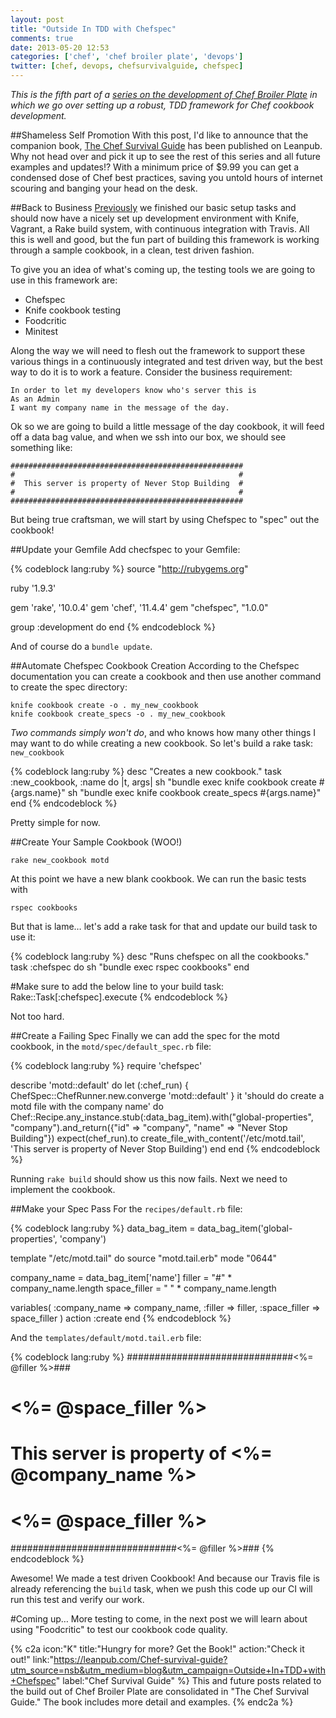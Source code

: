 ```yaml
---
layout: post
title: "Outside In TDD with Chefspec"
comments: true
date: 2013-05-20 12:53
categories: ['chef', 'chef broiler plate', 'devops']
twitter: [chef, devops, chefsurvivalguide, chefspec]
---
```


*This is the fifth part of a [series on the development of Chef Broiler Plate](http://neverstopbuilding.net/blog/categories/chef-broiler-plate/) in which we go over setting up a robust, TDD framework for Chef cookbook development.*

##Shameless Self Promotion
With this post, I'd like to announce that the companion book, [The Chef Survival Guide](https://leanpub.com/chef-survival-guide) has been published on Leanpub. Why not head over and pick it up to see the rest of this series and all future examples and updates!? With a minimum price of $9.99 you can get a condensed dose of Chef best practices, saving you untold hours of internet scouring and banging your head on the desk.

##Back to Business
[Previously](http://neverstopbuilding.net/chef-vagrant/) we finished our basic setup tasks and should now have a nicely set up development environment with Knife, Vagrant, a Rake build system, with continuous integration with Travis. All this is well and good, but the fun part of building this framework is working through a sample cookbook, in a clean, test driven fashion.

To give you an idea of what's coming up, the testing tools we are going to use in this framework are:

- Chefspec
- Knife cookbook testing
- Foodcritic
- Minitest

Along the way we will need to flesh out the framework to support these various things in a continuously integrated and test driven way, but the best way to do it is to work a feature. Consider the business requirement:

    In order to let my developers know who's server this is
    As an Admin
    I want my company name in the message of the day.

Ok so we are going to build a little message of the day cookbook, it will feed off a data bag value, and when we ssh into our box, we should see something like:

    ####################################################
    #                                                  #
    #  This server is property of Never Stop Building  #
    #                                                  #
    ####################################################

But being true craftsman, we will start by using Chefspec to "spec" out the cookbook!

##Update your Gemfile
Add checfspec to your Gemfile:

{% codeblock lang:ruby %}
source "http://rubygems.org"

ruby '1.9.3'

gem 'rake', '10.0.4'
gem 'chef', '11.4.4'
gem "chefspec", "1.0.0"

group :development do
end
{% endcodeblock %}

And of course do a `bundle update`.

##Automate Chefspec Cookbook Creation
According to the Chefspec documentation you can create a cookbook and then use another command to create the spec directory:

    knife cookbook create -o . my_new_cookbook
    knife cookbook create_specs -o . my_new_cookbook

*Two commands simply won't do*, and who knows how many other things I may want to do while creating a new cookbook. So let's build a rake task: `new_cookbook`

{% codeblock lang:ruby %}
desc "Creates a new cookbook."
task :new_cookbook, :name do |t, args|
  sh "bundle exec knife cookbook create #{args.name}"
  sh "bundle exec knife cookbook create_specs #{args.name}"
end
{% endcodeblock %}

Pretty simple for now.

##Create Your Sample Cookbook (WOO!)

    rake new_cookbook motd

At this point we have a new blank cookbook. We can run the basic tests with

    rspec cookbooks

But that is lame… let's add a rake task for that and update our build task to use it:

{% codeblock lang:ruby %}
desc "Runs chefspec on all the cookbooks."
task :chefspec do
  sh "bundle exec rspec cookbooks"
end

#Make sure to add the below line to your build task:
Rake::Task[:chefspec].execute
{% endcodeblock %}

Not too hard.

##Create a Failing Spec
Finally we can add the spec for the motd cookbook, in the `motd/spec/default_spec.rb` file:

{% codeblock lang:ruby %}
require 'chefspec'

describe 'motd::default' do
  let (:chef_run) { ChefSpec::ChefRunner.new.converge 'motd::default' }
  it 'should do create a motd file with the company name' do
    Chef::Recipe.any_instance.stub(:data_bag_item).with("global-properties", "company").and_return({"id" => "company", "name" => "Never Stop Building"})
    expect(chef_run).to create_file_with_content('/etc/motd.tail', 'This server is property of Never Stop Building')
  end
end
{% endcodeblock %}

Running `rake build` should show us this now fails. Next we need to implement the cookbook.

##Make your Spec Pass
For the `recipes/default.rb` file:

{% codeblock lang:ruby %}
data_bag_item = data_bag_item('global-properties', 'company')

template "/etc/motd.tail" do
  source "motd.tail.erb"
  mode "0644"

  company_name = data_bag_item['name']
  filler = "#" * company_name.length
  space_filler = " " * company_name.length

  variables(
    :company_name => company_name,
    :filler => filler,
    :space_filler => space_filler
  )
  action :create
end
{% endcodeblock %}

And the `templates/default/motd.tail.erb` file:

{% codeblock lang:ruby %}
##############################<%= @filler %>###
#                             <%= @space_filler %>  #
#  This server is property of <%= @company_name %>  #
#                             <%= @space_filler %>  #
##############################<%= @filler %>###
{% endcodeblock %}

Awesome! We made a test driven Cookbook! And because our Travis file is already referencing the `build` task, when we push this code up our CI will run this test and verify our work.

#Coming up…
More testing to come, in the next post we will learn about using "Foodcritic" to test our cookbook code quality.

{% c2a icon:"K" title:"Hungry for more? Get the Book!" action:"Check it out!" link:"https://leanpub.com/Chef-survival-guide?utm_source=nsb&utm_medium=blog&utm_campaign=Outside+In+TDD+with+Chefspec" label:"Chef Survival Guide" %}
This and future posts related to the build out of Chef Broiler Plate are consolidated in "The Chef Survival Guide." The book includes more detail and examples.
{% endc2a %}
